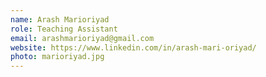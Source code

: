 ```yaml
---
name: Arash Marioriyad
role: Teaching Assistant
email: arashmarioriyad@gmail.com
website: https://www.linkedin.com/in/arash-mari-oriyad/
photo: marioriyad.jpg
---
```

